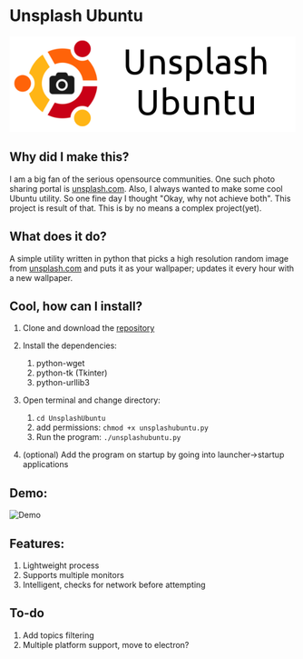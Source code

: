 # Unsplash Ubuntu

![logo](./logo/logo.png)

## Why did I make this?

I am a big fan of the serious opensource communities. One such photo sharing portal is [unsplash.com](https://unsplash.com). Also, I always wanted to make some cool Ubuntu utility. So one fine day I thought "Okay, why not achieve both". This project is result of that. This is by no means a complex project(yet).

## What does it do?
A simple utility written in python that picks a high resolution random image from [unsplash.com](https://unsplash.com) and puts it as your wallpaper; updates it every hour with a new wallpaper.    

## Cool, how can I install?
1. Clone and download the [repository](https://github.com/PseudoAj/UnsplashUbuntu)
2. Install the dependencies:
    1. python-wget
    2. python-tk (Tkinter)
    3. python-urllib3

3. Open terminal and change directory:
    1. `cd UnsplashUbuntu`
    2. add permissions: `chmod +x unsplashubuntu.py`
    3. Run the program: `./unsplashubuntu.py`

4. (optional) Add the program on startup by going into launcher->startup applications

## Demo:
![Demo](./demo/demo.gif)

## Features:
1. Lightweight process
2. Supports multiple monitors
3. Intelligent, checks for network before attempting

## To-do
1. Add topics filtering
2. Multiple platform support, move to electron?
